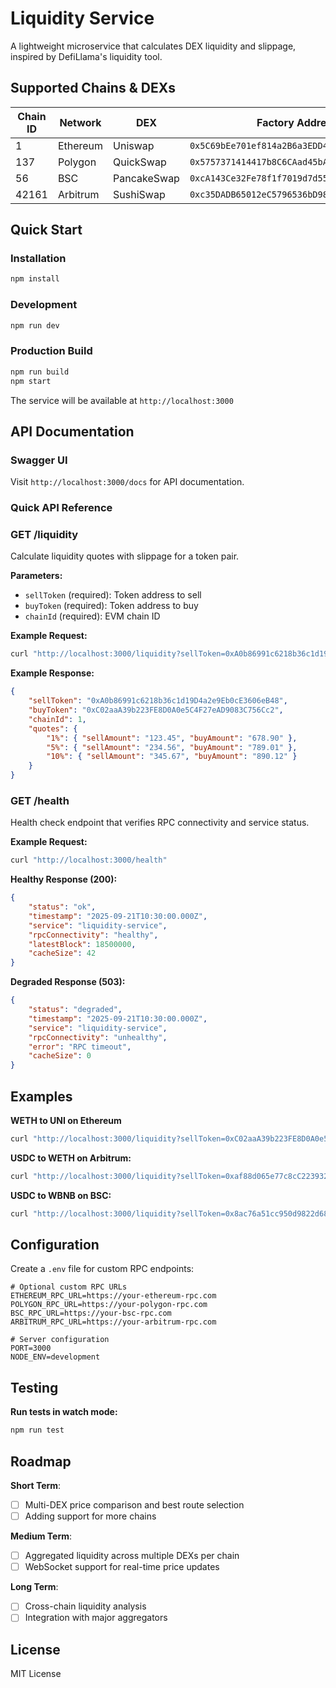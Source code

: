 # Liquidity Service

A lightweight microservice that calculates DEX liquidity and slippage, inspired by DefiLlama's liquidity tool.

## Supported Chains & DEXs

| Chain ID | Network  | DEX         | Factory Address                              |
| -------- | -------- | ----------- | -------------------------------------------- |
| 1        | Ethereum | Uniswap     | `0x5C69bEe701ef814a2B6a3EDD4B1652CB9cc5aA6f` |
| 137      | Polygon  | QuickSwap   | `0x5757371414417b8C6CAad45bAeF941aBc7d3Ab32` |
| 56       | BSC      | PancakeSwap | `0xcA143Ce32Fe78f1f7019d7d551a6402fC5350c73` |
| 42161    | Arbitrum | SushiSwap   | `0xc35DADB65012eC5796536bD9864eD8773aBc74C4` |

## Quick Start

### Installation

```bash
npm install
```

### Development

```bash
npm run dev
```

### Production Build

```bash
npm run build
npm start
```

The service will be available at `http://localhost:3000`

## API Documentation

### Swagger UI

Visit `http://localhost:3000/docs` for API documentation.

### Quick API Reference

### GET /liquidity

Calculate liquidity quotes with slippage for a token pair.

**Parameters:**

- `sellToken` (required): Token address to sell
- `buyToken` (required): Token address to buy
- `chainId` (required): EVM chain ID

**Example Request:**

```bash
curl "http://localhost:3000/liquidity?sellToken=0xA0b86991c6218b36c1d19D4a2e9Eb0cE3606eB48&buyToken=0xC02aaA39b223FE8D0A0e5C4F27eAD9083C756Cc2&chainId=1"
```

**Example Response:**

```json
{
	"sellToken": "0xA0b86991c6218b36c1d19D4a2e9Eb0cE3606eB48",
	"buyToken": "0xC02aaA39b223FE8D0A0e5C4F27eAD9083C756Cc2",
	"chainId": 1,
	"quotes": {
		"1%": { "sellAmount": "123.45", "buyAmount": "678.90" },
		"5%": { "sellAmount": "234.56", "buyAmount": "789.01" },
		"10%": { "sellAmount": "345.67", "buyAmount": "890.12" }
	}
}
```

### GET /health

Health check endpoint that verifies RPC connectivity and service status.

**Example Request:**

```bash
curl "http://localhost:3000/health"
```

**Healthy Response (200):**

```json
{
	"status": "ok",
	"timestamp": "2025-09-21T10:30:00.000Z",
	"service": "liquidity-service",
	"rpcConnectivity": "healthy",
	"latestBlock": 18500000,
	"cacheSize": 42
}
```

**Degraded Response (503):**

```json
{
	"status": "degraded",
	"timestamp": "2025-09-21T10:30:00.000Z",
	"service": "liquidity-service",
	"rpcConnectivity": "unhealthy",
	"error": "RPC timeout",
	"cacheSize": 0
}
```

## Examples

**WETH to UNI on Ethereum**

```bash
curl "http://localhost:3000/liquidity?sellToken=0xC02aaA39b223FE8D0A0e5C4F27eAD9083C756Cc2&buyToken=0x1f9840a85d5aF5bf1D1762F925BDADdC4201F984&chainId=1"

```

**USDC to WETH on Arbitrum:**

```bash
curl "http://localhost:3000/liquidity?sellToken=0xaf88d065e77c8cC2239327C5EDb3A432268e5831&buyToken=0x82aF49447D8a07e3bd95BD0d56f35241523fBab1&chainId=42161"

```

**USDC to WBNB on BSC:**

```bash
curl "http://localhost:3000/liquidity?sellToken=0x8ac76a51cc950d9822d68b83fe1ad97b32cd580d&buyToken=0xbb4CdB9CBd36B01bD1cBaEBF2De08d9173bc095c&chainId=56"

```

## Configuration

Create a `.env` file for custom RPC endpoints:

```env
# Optional custom RPC URLs
ETHEREUM_RPC_URL=https://your-ethereum-rpc.com
POLYGON_RPC_URL=https://your-polygon-rpc.com
BSC_RPC_URL=https://your-bsc-rpc.com
ARBITRUM_RPC_URL=https://your-arbitrum-rpc.com

# Server configuration
PORT=3000
NODE_ENV=development
```

## Testing

**Run tests in watch mode:**

```bash
npm run test
```

## Roadmap

**Short Term**:

- [ ] Multi-DEX price comparison and best route selection
- [ ] Adding support for more chains

**Medium Term**:

- [ ] Aggregated liquidity across multiple DEXs per chain
- [ ] WebSocket support for real-time price updates

**Long Term**:

- [ ] Cross-chain liquidity analysis
- [ ] Integration with major aggregators

## License

MIT License
